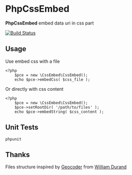 PhpCssEmbed
====

**PhpCssEmbed** embed data uri in css part

[![Build Status](https://travis-ci.org/krichprollsch/phpCssEmbed.png?branch=master)](https://travis-ci.org/krichprollsch/phpCssEmbed)

Usage
-----

Use embed css with a file

    <?php
        $pce = new \CssEmbed\CssEmbed();
        echo $pce->embedCss( $css_file );

Or directly with css content

    <?php
        $pce = new \CssEmbed\CssEmbed();
        $pce->setRootDir( '/path/to/files' );
        echo $pce->embedString( $css_content );

Unit Tests
----------

    phpunit

Thanks
------

Files structure inspired by [Geocoder](https://github.com/willdurand/Geocoder)
from [William Durand](https://github.com/willdurand)
